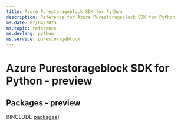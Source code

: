 ```yaml
---
title: Azure Purestorageblock SDK for Python
description: Reference for Azure Purestorageblock SDK for Python
ms.date: 07/04/2025
ms.topic: reference
ms.devlang: python
ms.service: purestorageblock
---
```

# Azure Purestorageblock SDK for Python - preview
## Packages - preview
[!INCLUDE [packages](purestorageblock-index.md)]